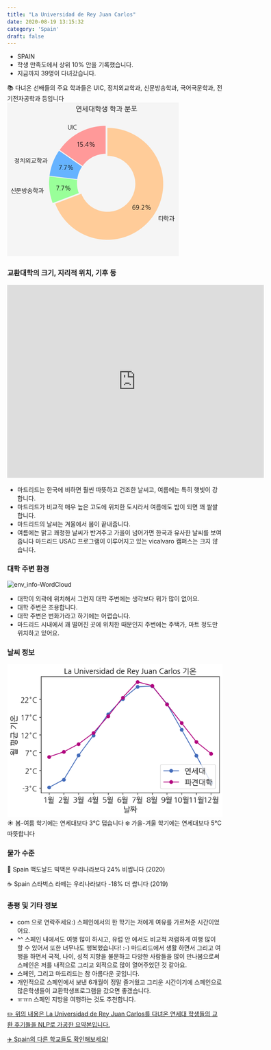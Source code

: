 ```yaml
---
title: "La Universidad de Rey Juan Carlos"
date: 2020-08-19 13:15:32
category: 'Spain'
draft: false
---
```



* SPAIN
* 학생 만족도에서 상위 10% 안을 기록했습니다.
* 지금까지 39명이 다녀갔습니다. 

📚 다녀온 선배들의 주요 학과들은 UIC, 정치외교학과, 신문방송학과, 국어국문학과, 전기전자공학과 등입니다
![department-info](../plots/ES000002.png)
### 교환대학의 크기, 지리적 위치, 기후 등
<iframe
width="600"
height="450"
frameborder="0" style="border:0"
src="https://www.google.com/maps/embed/v1/place?key=AIzaSyC9e1AME-pVmWC4hBpFdu5S4dKzyepa3HQ&q=La+Universidad+de+Rey+Juan+Carlos&center=40.3358,-3.87688&zoom=14" allowfullscreen>
</iframe>

* 마드리드는 한국에 비하면 훨씬 따뜻하고 건조한 날씨고, 여름에는 특히 햇빛이 강합니다.
* 마드리드가 비교적 매우 높은 고도에 위치한 도시라서 여름에도 밤이 되면 꽤 쌀쌀합니다.
* 마드리드의 날씨는 겨울에서 봄이 끝내줍니다.
* 여름에는 맑고 쾌청한 날씨가 반겨주고 가을이 넘어가면 한국과 유사한 날씨를 보여줍니다 마드리드 USAC 프로그램이 이루어지고 있는 vicalvaro 캠퍼스는 크지 않습니다.


### 대학 주변 환경

![env_info-WordCloud](../univ_wordclouds_okt/env_info/ES000002_env_info_okt.png)

* 대학이 외곽에 위치해서 그런지 대학 주변에는 생각보다 뭐가 많이 없어요.
* 대학 주변은 조용합니다.
* 대학 주변은 번화가라고 하기에는 어렵습니다.
* 마드리드 시내에서 꽤 떨어진 곳에 위치한 때문인지 주변에는 주택가, 마트 정도만 위치하고 있어요.


### 날씨 정보 
 ![temparature_ES000002](../plots/weather/ES000002.png)
☀️ 봄-여름 학기에는 연세대보다 3°C 덥습니다
❄️ 가을-겨울 학기에는 연세대보다 5°C 따뜻합니다
### 물가 수준 
🍔 Spain 맥도날드 빅맥은 우리나라보다 24% 비쌉니다 (2020)

☕️ Spain 스타벅스 라떼는 우리나라보다 -18% 더 쌉니다 (2019)

### 총평 및 기타 정보
* com 으로 연락주세요:) 스페인에서의 한 학기는 저에게 여유를 가르쳐준 시간이었어요.
* ^^ 스페인 내에서도 여행 많이 하시고, 유럽 안 에서도 비교적 저렴하게 여행 많이 할 수 있어서 또한 너무나도 행복했습니다! :-) 마드리드에서 생활 하면서 그리고 여행을 하면서 국적, 나이, 성적 지향을 불문하고 다양한 사람들을 많이 만나봄으로써 스페인은 저를 내적으로 그리고 외적으로 많이 열어주었던 것 같아요.
* 스페인, 그리고 마드리드는 참 아름다운 곳입니다.
* 개인적으로 스페인에서 보낸 6개월이 정말 즐거웠고 그리운 시간이기에 스페인으로 많은학생들이 교환학생프로그램을 갔으면 좋겠습니다.
* ㅠㅠn 스페인 지방을 여행하는 것도 추천합니다.


[✏️ 위의 내용은 La Universidad de Rey Juan Carlos를 다녀온 연세대 학생들의 교환 후기들을 NLP로 가공한 요약본입니다.](http://oia.yonsei.ac.kr/partner/expReport.asp?ucode=ES000002&bgbn=A)

[✈️ Spain의 다른 학교들도 확인해보세요!](https://yonsei-exchange.netlify.app/?category=Spain)
